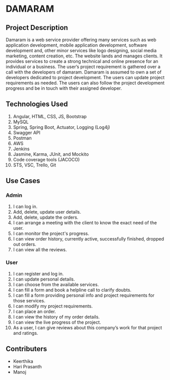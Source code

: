 <h1>DAMARAM</h1>

<h2>Project Description</h2>
Damaram is a web service provider offering many services such as web application development, mobile application development, software development and, other minor services like logo designing, social media marketing, content creation, etc. The website lands and manages clients.
It provides services to create a strong technical and online presence for an individual or a business. The user’s project requirement is gathered over a call with the developers of damaram. Damaram is assumed to own a set of developers dedicated to project development. The users can update project requirements as needed. The users can also follow the project development progress and be in touch with their assigned developer.

<h2>Technologies Used</h2>
<ol>
<li>Angular, HTML, CSS, JS, Bootstrap</li>
<li>MySQL</li>
<li>Spring, Spring Boot, Actuator, Logging (Log4j)</li>
<li>Swagger API</li>
<li>Postman</li>
<li>AWS</li>
<li>Jenkins</li>
<li>Jasmine, Karma, JUnit, and Mockito</li>
<li>Code coverage tools (JACOCO)</li>

<li>STS, VSC, Trello, Git</li>
</ol>

<h2>Use Cases</h2>

<h3>Admin</h3>
<ol>
<li>I can log in.</li>
<li>Add, delete, update user details.</li>
<li>Add, delete, update the orders.</li>
<li>I can arrange a meeting with the client to know the exact need of the user.</li>
<li>I can monitor the project's progress.</li>
<li>I can view order history, currently active, successfully finished, dropped out orders.</li>
<li>I can view all the reviews.</li>
</ol>

<h3>User</h3>
<ol>
<li>I can register and log in.</li>
<li>I can update personal details.</li>
<li>I can choose from the available services.</li>
<li>I can fill a form and book a helpline call to clarify doubts.</li>
<li>I can fill a form providing personal info and project requirements for those services.</li>
<li>I can modify my project requirements.</li>
<li>I can place an order. </li>
<li>I can view the history of my order details.</li>
<li>I can view the live progress of the project. </li>
<li>As a user, I can give reviews about this company’s work for that project and ratings.</li>
</ol>

<h2>Contributers</h2>
<ul>
  <li>Keerthika</li>
  <li>Hari Prasanth</li>
  <li>Manoj</li>
</ul>
